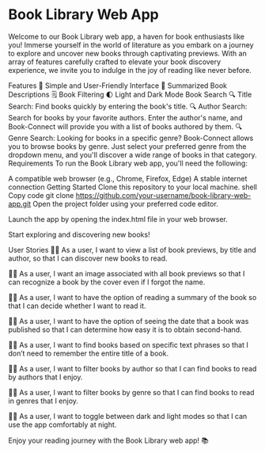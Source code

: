 # <span style= "font-weight:bold">Book Library Web App</span>

Welcome to our Book Library web app, a haven for book enthusiasts like you! Immerse yourself in the world of literature as you embark on a journey to explore and uncover new books through captivating previews. With an array of features carefully crafted to elevate your book discovery experience, we invite you to indulge in the joy of reading like never before.

Features
💚 Simple and User-Friendly Interface
📙 Summarized Book Descriptions
🗒️ Book Filtering
🌓 Light and Dark Mode
Book Search
🔍 Title Search: Find books quickly by entering the book's title.
🔍 Author Search: Search for books by your favorite authors. Enter the author's name, and Book-Connect will provide you with a list of books authored by them.
🔍 Genre Search: Looking for books in a specific genre? Book-Connect allows you to browse books by genre. Just select your preferred genre from the dropdown menu, and you'll discover a wide range of books in that category.
Requirements
To run the Book Library web app, you'll need the following:

A compatible web browser (e.g., Chrome, Firefox, Edge)
A stable internet connection
Getting Started
Clone this repository to your local machine.
shell
Copy code
git clone https://github.com/your-username/book-library-web-app.git
Open the project folder using your preferred code editor.

Launch the app by opening the index.html file in your web browser.

Start exploring and discovering new books!

User Stories
👩‍💻 As a user, I want to view a list of book previews, by title and author, so that I can discover new books to read.

👩‍💻 As a user, I want an image associated with all book previews so that I can recognize a book by the cover even if I forgot the name.

👩‍💻 As a user, I want to have the option of reading a summary of the book so that I can decide whether I want to read it.

👩‍💻 As a user, I want to have the option of seeing the date that a book was published so that I can determine how easy it is to obtain second-hand.

👩‍💻 As a user, I want to find books based on specific text phrases so that I don’t need to remember the entire title of a book.

👩‍💻 As a user, I want to filter books by author so that I can find books to read by authors that I enjoy.

👩‍💻 As a user, I want to filter books by genre so that I can find books to read in genres that I enjoy.

👩‍💻 As a user, I want to toggle between dark and light modes so that I can use the app comfortably at night.

Enjoy your reading journey with the Book Library web app! 📚




